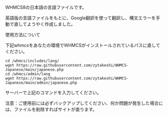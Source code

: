 WHMCS8の日本語の言語ファイルです。

英語版の言語ファイルをもとに、Google翻訳を使って翻訳し、構文エラーを手動で直してようやく作成しました。

使用方法について

下記whmcsをあなたの環境でWHMCSがインストールされているパスに直してください。

```
cd /whmcs/includes/lang/
wget https://raw.githubusercontent.com/zytakeshi/WHMCS-Japanese/main/japanese.php
cd /whmcs/admin/lang
wget https://raw.githubusercontent.com/zytakeshi/WHMCS-Japanese/main/admin/japanese.php
```
サーバーで上記のコマンドを入力してください。

注意：ご使用前には必ずバックアップしてください、何か問題が発生した場合には、ファイルを削除すればサイトが直ります。
